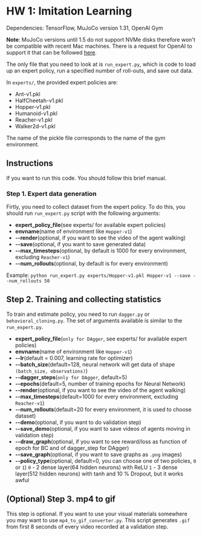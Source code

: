 # HW 1: Imitation Learning

Dependencies: TensorFlow, MuJoCo version 1.31, OpenAI Gym

**Note**: MuJoCo versions until 1.5 do not support NVMe disks therefore won't be compatible with recent Mac machines.
There is a request for OpenAI to support it that can be followed [here](https://github.com/openai/gym/issues/638).

The only file that you need to look at is `run_expert.py`, which is code to load up an expert policy, run a specified number of roll-outs, and save out data.

In `experts/`, the provided expert policies are:
* Ant-v1.pkl
* HalfCheetah-v1.pkl
* Hopper-v1.pkl
* Humanoid-v1.pkl
* Reacher-v1.pkl
* Walker2d-v1.pkl

The name of the pickle file corresponds to the name of the gym environment.

## Instructions

If you want to run this code. You should follow this brief manual.

### Step 1. Expert data generation

Firtly, you need to collect dataset from the expert policy. To do this, you should run `run_expert.py` script with the following arguments:
+ **expert_policy_file**(see experts/ for available expert policies)
+ **envname**(name of environment like `Hopper-v1`)
+ **-\-render**(optional, if you want to see the video of the agent walking)
+ **-\-save**(optional, if you want to save generated data)
+ **-\-max_timesteps**(optional, by default is 1000 for every environment, excluding `Reacher-v1`)
+ **-\-num_rollouts**(optional, by default is for every environment)

Example:
`python run_expert.py experts/Hopper-v1.pkl Hopper-v1 --save --num_rollouts 50`

## Step 2. Training and collecting statistics

To train and estimate policy, you need to run `dagger.py` or `behavioral_cloning.py`. The set of arguments available is similar to the `run_expert.py`.

+ **expert_policy_file**(`only for DAgger`, see experts/ for available expert policies)
+ **envname**(name of environment like `Hopper-v1`)
+ **-\-lr**(default = 0.007, learning rate for optimizer)
+ **-\-batch_size**(default=128, neural network will get data of shape `(batch_size, observations)`)
+ **--dagger_steps**(`only for DAgger`, default=5)
+ **-\-epochs**(default=5, number of training epochs for Neural Network)
+ **-\-render**(optional, if you want to see the video of the agent walking)
+ **-\-max_timesteps**(default=1000 for every environment, excluding `Reacher-v1`)
+ **-\-num_rollouts**(default=20 for every environment, it is used to choose dataset)
+ **-\-demo**(optional, if you want to do validation step)
+ **-\-save_demo**(optional, if you want to save videos of agents moving in validation step)
+ **-\-draw_graph**(optional, if you want to see reward/loss as function of epoch for BC and of dagger_step for DAgger)
+ **-\-save_graph**(optional, if you want to save graphs as `.png` images)
+ **-\-policy_type**(optional, default=0, you can choose one of two policies, `0` or `1`)
    `0` - 2 dense layer(64 hidden neurons) with ReLU
    `1` - 3 dense layer(512 hidden neurons) with tanh and 10 % Dropout, but it works awful

## (Optional) Step 3. mp4 to gif

This step is optional. If you want to use your visual materials somewhere you may want to use `mp4_to_gif_converter.py`. This script generates `.gif` from first 8 seconds of every video recorded at a validation step.